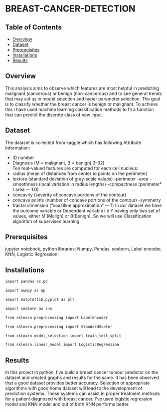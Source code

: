 # BREAST-CANCER-DETECTION


## Table of Contents
- [Overview](#overview)
- [Dataset](#dataset)
- [Prerequisites](#prerequisites)
- [Installations](#installations)
- [Results](#results)
## Overview
This analysis aims to observe which features are most helpful in predicting malignant (cancerous) or benign (non-cancerous) and to see general trends that may aid us in model selection and hyper parameter selection. The goal is to classify whether the breast cancer is benign or malignant. To achieve this i have used machine learning classification methods to fit a function that can predict the discrete class of new input.

## Dataset
The dataset is collected from kaggle which has following Attribute Information:

- ID number 
- Diagnosis (M = malignant, B = benign) 3–32)
<br>Ten real-valued features are computed for each cell nucleus:
- radius (mean of distances from center to points on the perimeter)
- texture (standard deviation of gray-scale values)
-perimeter
-area
-smoothness (local variation in radius lengths)
-compactness (perimeter² / area — 1.0)
- concavity (severity of concave portions of the contour)
- concave points (number of concave portions of the contour)
-symmetry
- fractal dimension (“coastline approximation” — 1)
In our dataset we have the outcome variable or Dependent variable i.e Y having only two set of values, either M (Malign) or B(Benign). So we will use Classification algorithm of supervised learning.
## Prerequisites
 jupyter notebook, python libraries: Numpy, Pandas, seaborn, Label encoder, KNN, Logistic Regression.
## Installations
```r
import pandas as pd 

import numpy as np

import matplotlib.pyplot as plt 

import seaborn as sns

from sklearn.preprocessing import LabelEncoder

from sklearn.preprocessing import StandardScaler

from sklearn.model_selection import train_test_split

from sklearn.linear_model import LogisticRegression
```
## Results

In this project in python, I've build a breast cancer  tumour  predictor  on the dataset and created  graphs and results for the same. It has been observed that  a  good dataset  provides better accuracy. Selection of appropriate  algorithms with good home dataset will lead to the development of prediction  systems.  These  systems  can  assist  in proper  treatment  methods  for a  patient  diagnosed with breast cancer. I've used logistic regression model and KNN model and out of both KNN performs better.
